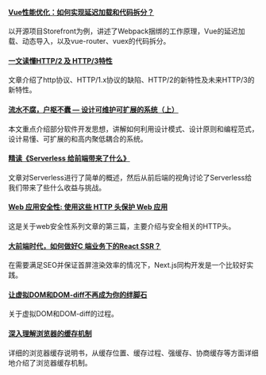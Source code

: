 
#### [Vue性能优化：如何实现延迟加载和代码拆分？](https://mp.weixin.qq.com/s/-m3F9SXxSuMAiy3WDqQmPA)
以开源项目Storefront为例，讲述了Webpack捆绑的工作原理，Vue的延迟加载、动态导入，以及vue-router、vuex的代码拆分。

#### [一文读懂HTTP/2 及 HTTP/3特性](https://mp.weixin.qq.com/s/hjxU-rjr-ISk0rzeQHAIeA)
文章介绍了http协议、HTTP/1.x协议的缺陷、HTTP/2的新特性及未来HTTP/3的新特性。

#### [流水不腐，户枢不蠹 — 设计可维护可扩展的系统（上）](https://zhuanlan.zhihu.com/p/56510452)
本文重点介绍部分软件开发思想，讲解如何利用设计模式、设计原则和编程范式，设计易懂、可扩展的和高内聚低耦合的系统。

#### [精读《Serverless 给前端带来了什么》](https://zhuanlan.zhihu.com/p/58877583)
文章对Serverless进行了简单的概述，然后从前后端的视角讨论了Serverless给我们带来了些什么收益与挑战。

#### [Web 应用安全性: 使用这些 HTTP 头保护 Web 应用](https://segmentfault.com/a/1190000018463035)
这是关于web安全性系列文章的第三篇，主要介绍与安全相关的HTTP头。

#### [大前端时代，如何做好C 端业务下的React SSR？](https://mp.weixin.qq.com/s/zzKfcP8sNEU68-UOVIiDvg)
在需要满足SEO并保证首屏渲染效率的情况下，Next.js同构开发是一个比较好实践。

#### [让虚拟DOM和DOM-diff不再成为你的绊脚石](https://mp.weixin.qq.com/s/3G3VrG5VzOEBU5EcyCK7gg)
关于虚拟DOM和DOM-diff的过程。

#### [深入理解浏览器的缓存机制](https://mp.weixin.qq.com/s/HIUtWfQg4uwvYPy9zpESNQ)
详细的浏览器缓存说明书，从缓存位置、缓存过程、强缓存、协商缓存等方面详细地介绍了浏览器缓存机制。